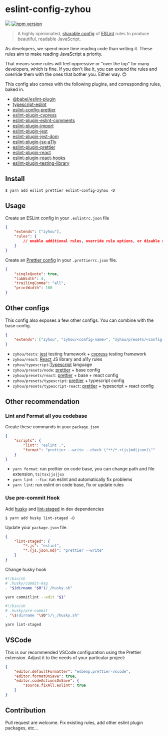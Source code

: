 # eslint-config-zyhou

[![](https://github.com/zyhou/eslint-config-zyhou/workflows/npmpublish/badge.svg?branch=master)](https://github.com/zyhou/cra-template-react-admin/actions)
[![npm version](https://badge.fury.io/js/eslint-config-zyhou.svg)](https://www.npmjs.com/package/eslint-config-zyhou)

> A highly opinionated, [sharable config](http://eslint.org/docs/developer-guide/shareable-configs.html) of [ESLint](http://eslint.org) rules to produce beautiful, readable JavaScript.

As developers, we spend more time reading code than writing it. These rules aim to make reading JavaScript a priority.

That means some rules will feel oppressive or "over the top" for many developers, which is fine. If you don't like it, you can extend the rules and override them with the ones that bother you. Either way. 😊

This config also comes with the following plugins, and corresponding rules, baked in.

-   [@babel/eslint-plugin](https://www.npmjs.com/package/@babel/eslint-plugin)
-   [typescript-eslint](https://www.npmjs.com/package/@typescript-eslint/eslint-plugin)
-   [eslint-config-prettier](https://www.npmjs.com/package/eslint-config-prettier)
-   [eslint-plugin-cypress](https://www.npmjs.com/package/eslint-plugin-cypress)
-   [eslint-plugin-eslint-comments](https://www.npmjs.com/package/eslint-plugin-eslint-comments)
-   [eslint-plugin-import](https://www.npmjs.com/package/eslint-plugin-import)
-   [eslint-plugin-jest](https://www.npmjs.com/package/eslint-plugin-jest)
-   [eslint-plugin-jest-dom](https://github.com/testing-library/eslint-plugin-jest-dom)
-   [eslint-plugin-jsx-a11y](https://www.npmjs.com/package/eslint-plugin-jsx-a11y)
-   [eslint-plugin-prettier](https://www.npmjs.com/package/eslint-plugin-prettier)
-   [eslint-plugin-react](https://www.npmjs.com/package/eslint-plugin-react)
-   [eslint-plugin-react-hooks](https://www.npmjs.com/package/eslint-plugin-react-hooks)
-   [eslint-plugin-testing-library](https://www.npmjs.com/package/eslint-plugin-testing-library)

## Install

```
$ yarn add eslint prettier eslint-config-zyhou -D
```

## Usage

Create an ESLint config in your `.eslintrc.json` file

```json
{
    "extends": ["zyhou"],
    "rules": {
        // enable additional rules, override rule options, or disable rules
    }
}
```

Create an [Prettier config](https://prettier.io/docs/en/options.html) in your `.prettierrc.json` file.

```json
{
    "singleQuote": true,
    "tabWidth": 4,
    "trailingComma": "all",
    "printWidth": 100
}
```

## Other configs

This config also exposes a few other configs. You can combine with the base config.

```json
{
    "extends": ["zyhou", "zyhou/<config-name>", "zyhou/presets/<config-name>"]
}
```

-   `zyhou/tests`: [jest](https://jestjs.io/) testing framework + [cypress](https://www.cypress.io/) testing framework
-   `zyhou/react`: [React](https://reactjs.org/) JS library and a11y rules
-   `zyhou/typescript`:[Typescript](https://www.typescriptlang.org/) language
-   `zyhou/presets/node`: [prettier](https://prettier.io/) + base config
-   `zyhou/presets/react`: [prettier](https://prettier.io/) + base + react config
-   `zyhou/presets/typescript`: [prettier](https://prettier.io/) + typescript config
-   `zyhou/presets/typescript-react`: [prettier](https://prettier.io/) + typescript + react config

## Other recommendation

### Lint and Format all you codebase

Create these commands in your `package.json`

```json
{
    "scripts": {
        "lint": "eslint .",
        "format": "prettier --write --check \"**/*.+(js|md|json)\""
    }
}
```

-   `yarn format`: run prettier on code base, you can change path and file extension, `ts|tsx|js|jsx`
-   `yarn lint --fix`: run eslint and automatically fix problems
-   `yarn lint`: run eslint on code base, fix or update rules

### Use pre-commit Hook

Add [husky](https://github.com/typicode/husky) and [lint-staged](https://github.com/okonet/lint-staged) in dev dependencies

```
$ yarn add husky lint-staged -D
```

Update your `package.json` file.

```json
{
    "lint-staged": {
        "*.js": "eslint",
        "*.{js,json,md}": "prettier --write"
    }
}
```

Change husky hook

```sh
#!/bin/sh
# .husky/commit-msg
. "$(dirname "$0")/_/husky.sh"

yarn commitlint --edit "$1"
```

```sh
#!/bin/sh
# .husky/pre-commit
. "\$(dirname "\$0")/\_/husky.sh"

yarn lint-staged
```

## VSCode

This is our recommended VSCode configuration using the Prettier extension. Adjust it to the needs of your particular project:

```json
{
    "editor.defaultFormatter": "esbenp.prettier-vscode",
    "editor.formatOnSave": true,
    "editor.codeActionsOnSave": {
        "source.fixAll.eslint": true
    }
}
```

## Contribution

Pull request are welcome. Fix existing rules, add other eslint plugin packages, etc...
